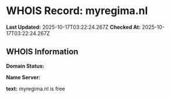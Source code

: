 # WHOIS Record: myregima.nl

**Last Updated:** 2025-10-17T03:22:24.267Z
**Checked At:** 2025-10-17T03:22:24.267Z

## WHOIS Information

**Domain Status:** 

**Name Server:** 

**text:** myregima.nl is free

